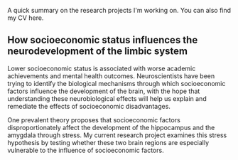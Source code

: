 A quick summary on the research projects I'm working on. You can also find my CV here.

## How socioeconomic status influences the neurodevelopment of the limbic system 
Lower socioeconomic status is associated with worse academic achievements and mental health outcomes. Neuroscientists have been trying to identify the biological mechanisms through which socioeconomic factors influence the development of the brain, with the hope that understanding these neurobiological effects will help us explain and remediate the effects of socioeconomic disadvantages.

One prevalent theory proposes that socioeconomic factors disproportionately affect the development of the hippocampus and the amygdala through stress. My current research project examines this stress hypothesis by testing whether these two brain regions are especially vulnerable to the influence of socioeconomic factors.  

# 
